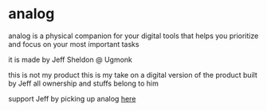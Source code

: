 # analog

analog is a physical companion for your digital tools that helps you prioritize and focus on your most important tasks

it is made by Jeff Sheldon @ Ugmonk

this is not my product
this is my take on a digital version of the product built by Jeff
all ownership and stuffs belong to him

support Jeff by picking up analog <a href="https://www.kickstarter.com/projects/ugmonk/analog-the-simplest-productivity-system">here</a>
